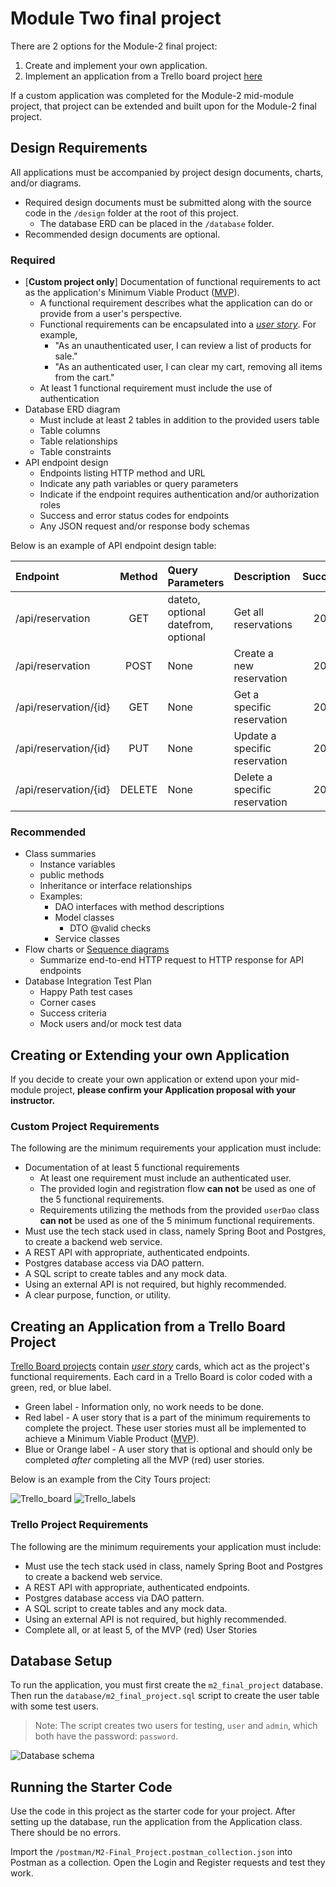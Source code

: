 # Module Two final project

There are 2 options for the Module-2 final project:

1. Create and implement your own application. 
2. Implement an application from a Trello board project [here](https://trello.com/b/0GMhqaDi/te-pt-module2-final-projects)

If a custom application was completed for the Module-2 mid-module project, that project can be extended and built upon for the Module-2 final project.

## Design Requirements

All applications must be accompanied by project design documents, charts, and/or diagrams.
 * Required design documents must be submitted along with the source code in the `/design` folder at the root of this project.
   * The database ERD can be placed in the `/database` folder.
 * Recommended design documents are optional.

### Required

* [**Custom project only**] Documentation of functional requirements to act as the application's Minimum Viable Product ([MVP](https://en.wikipedia.org/wiki/Minimum_viable_product)).
  * A functional requirement describes what the application can do or provide from a user's perspective.
  * Functional requirements can be encapsulated into a *[user story](https://en.wikipedia.org/wiki/User_story)*. For example,
    * "As an unauthenticated user, I can review a list of products for sale."
    * "As an authenticated user, I can clear my cart, removing all items from the cart."
  * At least 1 functional requirement must include the use of authentication
* Database ERD diagram
    * Must include at least 2 tables in addition to the provided users table
    * Table columns
    * Table relationships
    * Table constraints
* API endpoint design
    * Endpoints listing HTTP method and URL
    * Indicate any path variables or query parameters
    * Indicate if the endpoint requires authentication and/or authorization roles
    * Success and error status codes for endpoints
    * Any JSON request and/or response body schemas

Below is an example of API endpoint design table:

| Endpoint              | Method | Query Parameters                        | Description                   | Success | Error    | Authentication   |
|:----------------------|:------:|:----------------------------------------|:------------------------------|:-------:|:---------|:-----------------|
| /api/reservation      |  GET   | dateto, optional<br/>datefrom, optional | Get all reservations          |   200   | 400      | None             |
| /api/reservation      |  POST  | None                                    | Create a new reservation      |   201   | 400, 422 | Required         | 
| /api/reservation/{id} |  GET   | None                                    | Get a specific reservation    |   200   | 404      | Creator or ADMIN |
| /api/reservation/{id} |  PUT   | None                                    | Update a specific reservation |   200   | 404, 409 | Creator or ADMIN |
| /api/reservation/{id} | DELETE | None                                    | Delete a specific reservation |   204   | 404      | ADMIN            |

### Recommended

* Class summaries
  * Instance variables
  * public methods
  * Inheritance or interface relationships
  * Examples:
    * DAO interfaces with method descriptions
    * Model classes
      * DTO @valid checks
    * Service classes
* Flow charts or [Sequence diagrams](https://en.wikipedia.org/wiki/Sequence_diagram)
  * Summarize end-to-end HTTP request to HTTP response for API endpoints
* Database Integration Test Plan
  * Happy Path test cases
  * Corner cases
  * Success criteria
  * Mock users and/or mock test data

## Creating or Extending your own Application

If you decide to create your own application or extend upon your mid-module project, **please confirm your Application proposal with your instructor.**

### Custom Project Requirements

The following are the minimum requirements your application must include:

* Documentation of at least 5 functional requirements
  * At least one requirement must include an authenticated user. 
  * The provided login and registration flow **can not** be used as one of the 5 functional requirements.
  * Requirements utilizing the methods from the provided `userDao` class **can not** be used as one of the 5 minimum functional requirements.
* Must use the tech stack used in class, namely Spring Boot and Postgres, to create a backend web service.
* A REST API with appropriate, authenticated endpoints.
* Postgres database access via DAO pattern.
* A SQL script to create tables and any mock data.
* Using an external API is not required, but highly recommended.
* A clear purpose, function, or utility.

## Creating an Application from a Trello Board Project

[Trello Board projects](https://trello.com/b/SHSRQCza/te-module2-final-projects) contain *[user story](https://en.wikipedia.org/wiki/User_story)* cards, which act as the project's functional requirements.
Each card in a Trello Board is color coded with a green, red, or blue label.
 * Green label - Information only, no work needs to be done.
 * Red label - A user story that is a part of the minimum requirements to complete the project. These user stories must all be implemented to achieve a Minimum Viable Product ([MVP](https://en.wikipedia.org/wiki/Minimum_viable_product)).
 * Blue or Orange label - A user story that is optional and should only be completed *after* completing all the MVP (red) user stories.

Below is an example from the City Tours project: 

![Trello_board](./trello.png) ![Trello_labels](./trello-labels.png)

### Trello Project Requirements

The following are the minimum requirements your application must include:

* Must use the tech stack used in class, namely Spring Boot and Postgres to create a backend web service.
* A REST API with appropriate, authenticated endpoints.
* Postgres database access via DAO pattern.
* A SQL script to create tables and any mock data.
* Using an external API is not required, but highly recommended.
* Complete all, or at least 5, of the MVP (red) User Stories

## Database Setup

To run the application, you must first create the `m2_final_project` database. Then run the `database/m2_final_project.sql` script to create the user table with some test users.

> Note: The script creates two users for testing, `user` and `admin`, which both have the password: `password`.

![Database schema](./database/m2_final_project_ERD.drawio.png)

## Running the Starter Code

Use the code in this project as the starter code for your project.
After setting up the database, run the application from the Application class. There should be no errors.

Import the `/postman/M2-Final_Project.postman_collection.json` into Postman as a collection.
Open the Login and Register requests and test they work.

